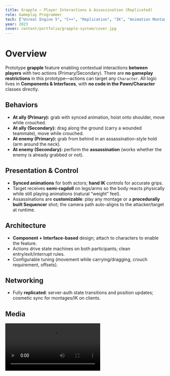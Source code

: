 ```yaml
---
title: Grapple — Player Interactions & Assassination (Replicated)
role: Gameplay Programmer
tech: ["Unreal Engine 5", "C++", "Replication", "IK", "Animation Montage", "Sequencer (procedural)", "Internal"]
year: 2023
cover: content/portfolio/grapple-system/cover.jpg
---
```


# Overview
Prototype **grapple** feature enabling contextual interactions **between players** with two actions (Primary/Secondary). There are **no gameplay restrictions** in this prototype—actions can target any `Character`. All logic lives in **Components & Interfaces**, with **no code in the Pawn/Character** classes directly.

## Behaviors
- **At ally (Primary):** grab with synced animation, hoist onto shoulder, move while crouched.
- **At ally (Secondary):** drag along the ground (carry a wounded teammate), move while crouched.
- **At enemy (Primary):** grab from behind in an assassination-style hold (arm around the neck).
- **At enemy (Secondary):** perform the **assassination** (works whether the enemy is already grabbed or not).

## Presentation & Control
- **Synced animations** for both actors; **hand IK** controls for accurate grips.
- Target receives **semi-ragdoll** on legs/arms so the body reacts physically while still playing animations (natural “weight” feel).
- Assassinations are **customizable**: play any montage or a **procedurally built Sequencer** shot; the camera path auto-aligns to the attacker/target at runtime.

## Architecture
- **Component + Interface-based** design; attach to characters to enable the feature.
- Actions drive state machines on both participants; clean entry/exit/interrupt rules.
- Configurable tuning (movement while carrying/dragging, crouch requirement, offsets).

## Networking
- Fully **replicated**: server-auth state transitions and position updates; cosmetic sync for montages/IK on clients.

## Media
<video controls preload="metadata">
  <source src="content/portfolio/grapple-system/video.mp4" type="video/mp4" />
</video>